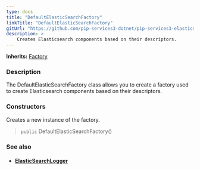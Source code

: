 ```yaml
---
type: docs
title: "DefaultElasticSearchFactory"
linkTitle: "DefaultElasticSearchFactory"
gitUrl: "https://github.com/pip-services3-dotnet/pip-services3-elasticsearch-dotnet"
description: > 
    Creates Elasticsearch components based on their descriptors.
---
```


**Inherits:** [Factory](../../../components/build/factory)

### Description

The DefaultElasticSearchFactory class allows you to create a factory used to create Elasticsearch components based on their descriptors. 

### Constructors

Creates a new instance of the factory.

> `public` DefaultElasticSearchFactory()


### See also
- #### [ElasticSearchLogger](../../log/elasticsearch_logger)

